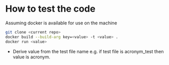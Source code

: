 # How to test the code

Assuming docker is available for use on the machine

```bash
git clone <current repo>
docker build --build-arg key=<value> -t <value> .
docker run <value>
```

* Derive value from the test file name e.g. if test file is acronym_test then value is acronym.